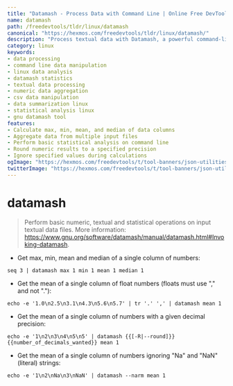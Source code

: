 ```yaml
---
title: "Datamash - Process Data with Command Line | Online Free DevTools by Hexmos"
name: datamash
path: /freedevtools/tldr/linux/datamash
canonical: "https://hexmos.com/freedevtools/tldr/linux/datamash/"
description: "Process textual data with Datamash, a powerful command-line tool for performing statistical operations. Analyze and manipulate data efficiently. Free online tool, no registration required."
category: linux
keywords:
- data processing
- command line data manipulation
- linux data analysis
- datamash statistics
- textual data processing
- numeric data aggregation
- csv data manipulation
- data summarization linux
- statistical analysis linux
- gnu datamash tool
features:
- Calculate max, min, mean, and median of data columns
- Aggregate data from multiple input files
- Perform basic statistical analysis on command line
- Round numeric results to a specified precision
- Ignore specified values during calculations
ogImage: "https://hexmos.com/freedevtools/t/tool-banners/json-utilities-banner.png"
twitterImage: "https://hexmos.com/freedevtools/t/tool-banners/json-utilities-banner.png"
---
```


# datamash

> Perform basic numeric, textual and statistical operations on input textual data files.
> More information: <https://www.gnu.org/software/datamash/manual/datamash.html#Invoking-datamash>.

- Get max, min, mean and median of a single column of numbers:

`seq 3 | datamash max 1 min 1 mean 1 median 1`

- Get the mean of a single column of float numbers (floats must use "," and not "."):

`echo -e '1.0\n2.5\n3.1\n4.3\n5.6\n5.7' | tr '.' ',' | datamash mean 1`

- Get the mean of a single column of numbers with a given decimal precision:

`echo -e '1\n2\n3\n4\n5\n5' | datamash {{[-R|--round]}} {{number_of_decimals_wanted}} mean 1`

- Get the mean of a single column of numbers ignoring "Na" and "NaN" (literal) strings:

`echo -e '1\n2\nNa\n3\nNaN' | datamash --narm mean 1`
